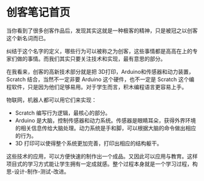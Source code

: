 # 创客笔记首页

当你看到了很多创客作品后，发现其实这就是一种极客的精神，只是被冠之以创客这个新名词而已。

纠结于这个名字的定义，哪些行为可以被称之为创客，这些事情都是高高在上的专家们做的事情。而我们其实只要关注技术和实现，最有意思的部分。

在我看来，创客的高新技术部分就是把 3D打印，Arduino和传感器和动力装置，Scratch 结合，当然不一定非要 Arduino 这个硬件，也不一定是 Scratch 这个编程软件，只是因为他们足够易用。对于学生而言，积木编程语言更容易上手。

物联网，机器人都可以用它们来实现： 
- Scratch 编写行为逻辑，最核心的部分。
- Arduino 是大脑，控制传感器和动力系统。传感器是眼睛耳朵，获得外界环境的相关信息传给大脑处理。动力系统是手和脚，可以根据大脑的命令做出相应的行为。
- 3D 打印可以使得整个系统更加完善，打印出相应的结构躯干。

这些技术的应用，可以方便快速的制作出一个成品。又因此可以应用与教育。这样项目式的学习方式能让学生拥有一定成就感。整个过程本身就是一个学习过程，构思-设计-制作-测试-改进。
